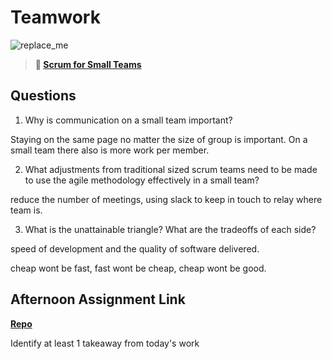 # Teamwork

![replace_me](https://codeworks.blob.core.windows.net/public/assets/img/illustrations/placeholder.svg)

> **📖 [Scrum for Small Teams](https://codeworksacademy.com/fs-student-guide/resources/wk8-9/02-Scrum-For-Small-Teams)**

## Questions

1. Why is communication on a small team important?

Staying on the same page no matter the size of group is important. On a small team there also is more work per member.

2. What adjustments from traditional sized scrum teams need to be made to use the agile methodology effectively in a small team?

reduce the number of meetings, using slack to keep in touch to relay where team is.

3. What is the unattainable triangle? What are the tradeoffs of each side?

speed of development and the quality of software delivered.

cheap wont be fast, fast wont be cheap, cheap wont be good.

## Afternoon Assignment Link

**[Repo](https://github.com/JeradeaSimmons/<ASSIGNMENT_REPO>)**

Identify at least 1 takeaway from today's work

